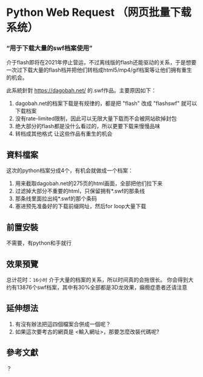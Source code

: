 # Python Web Request （网页批量下载系统）
### “用于下载大量的swf档案使用”

介于flash即将在2021年停止营运，不过离线版的flash还能驱动的关系，于是想要一次过下载大量的flash档并把他们转档成html5/mp4/gif档案等让他们拥有重生的机会。

此系統針對 https://dagobah.net/ 的.swf作品。主要原因如下：
 1. dagobah.net的档案下载是有规律的，都是把 "flash" 改成 "flashswf" 就可以下载档案
 2. 没有rate-limited限制，因此可以无限大量下载而不会被网站砍掉封包
 3. 绝大部分的flash都是没什么看过的，所以更要下载来慢慢品味
 4. 转档成其他格式 让这些作品有重生的机会

## 資料檔案
这次的python档案分成4个，有机会就做成一个档案：
 1. 用来截取dagobah.net的275页的html画面，全部把他们拉下来
 2. 过滤掉大部分不重要的html，只保留拥有*.swf的那条线
 3. 那条线里面拉出纯*.swf的那个条码
 4. 塞进预先准备好的下载前缀网址，然后for loop大量下载

## 前置安裝
不需要，有python和手就行

## 效果預覽
总计花时：`16小时`
介于大量的档案的关系，所以时间真的会拖很长。
你会得到大约有13876个swf档案，其中有30%全部都是3D龙效果，癲癇症患者还请注意

## 延伸想法
1. 有沒有辦法把這四個檔案合併成一個呢？
2. 如果這次要考古的網頁是 <輸入網址>，那要怎麼改裝代碼呢?

## 參考文獻
？

